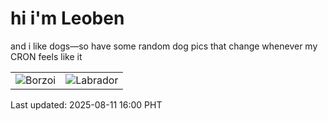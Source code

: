 # hi i'm Leoben

and i like dogs—so have some random dog pics that change whenever my CRON feels like it

|  |  |
|--------|----------|
| ![Borzoi](https://random-dog-vercel.vercel.app/api/random-borzoi?v=1754899209) | ![Labrador](https://random-dog-vercel.vercel.app/api/random-labrador?v=1754899209) |

Last updated: 2025-08-11 16:00 PHT

